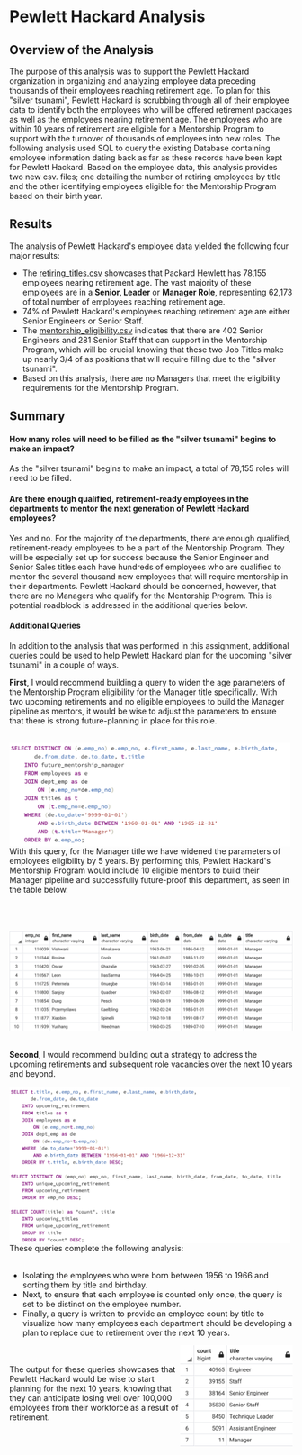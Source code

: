 # Pewlett Hackard Analysis

## Overview of the Analysis

The purpose of this analysis was to support the Pewlett Hackard organization in organizing and analyzing employee data preceding thousands of their employees reaching retirement age. To plan for this "silver tsunami", Pewlett Hackard is scrubbing through all of their employee data to identify both the employees who will be offered retirement packages as well as the employees nearing retirement age. The employees who are within 10 years of retirement are eligible for a Mentorship Program to support with the turnover of thousands of employees into new roles. The following analysis used SQL to query the existing Database containing employee information dating back as far as these records have been kept for Pewlett Hackard. Based on the employee data, this analysis provides two new csv. files; one detailing the number of retiring employees by title and the other identifying employees eligible for the Mentorship Program based on their birth year. 

## Results

The analysis of Pewlett Hackard's employee data yielded the following four major results:

- The <a href="https://github.com/hollyouellette/Pewlett-Hackard-Analysis/blob/main/Data/retiring_titles.csv">retiring_titles.csv</a> showcases that Packard Hewlett has 78,155 employees nearing retirement age. The vast majority of these employees are in a **Senior, Leader** or **Manager Role**, representing 62,173 of total number of employees reaching retirement age. 
- 74% of Pewlett Hackard's employees reaching retirement age are either Senior Engineers or Senior Staff.
- The <a href="https://github.com/hollyouellette/Pewlett-Hackard-Analysis/blob/main/Data/mentorship_eligibilty.csv">mentorship_eligibility.csv</a> indicates that there are 402 Senior Engineers and 281 Senior Staff that can support in the Mentorship Program, which will be crucial knowing that these two Job Titles make up nearly 3/4 of as positions that will require filling due to the "silver tsunami".
- Based on this analysis, there are no Managers that meet the eligibility requirements for the Mentorship Program.

## Summary

#### How many roles will need to be filled as the "silver tsunami" begins to make an impact?

   As the "silver tsunami" begins to make an impact, a total of 78,155 roles will need to be filled.

#### Are there enough qualified, retirement-ready employees in the departments to mentor the next generation of Pewlett Hackard employees?
   Yes and no. For the majority of the departments, there are enough qualified, retirement-ready employees to be a part of the Mentorship Program. They will be especially set up for success because the Senior Engineer and Senior Sales titles each have hundreds of employees who are qualified to mentor the several thousand new employees that will require mentorship in their departments. Pewlett Hackard should be concerned, however, that there are no Managers who qualify for the Mentorship Program. This is potential roadblock is addressed in the additional queries below.

#### Additional Queries

In addition to the analysis that was performed in this assignment, additional queries could be used to help Pewlett Hackard plan for the upcoming "silver tsunami" in a couple of ways.

   **First**, I would recommend building a query to widen the age parameters of the Mentorship Program eligibility for the Manager title specifically. With two upcoming retirements and no eligible employees to build the Manager pipeline as mentors, it would be wise to adjust the parameters to ensure that there is strong future-planning in place for this role. <br/><br/>

<img src="https://github.com/hollyouellette/Pewlett-Hackard-Analysis/blob/main/Analysis/future_metorship_manager_query.png" width=500 align=left>

With this query, for the Manager title we have widened the parameters of employees eligibility by 5 years. By performing this, Pewlett Hackard's Mentorship Program would include 10 eligible mentors to build their Manager pipeline and successfully future-proof this department, as seen in the table below.<br/><br/><br/><br/>

<img src="https://github.com/hollyouellette/Pewlett-Hackard-Analysis/blob/main/Analysis/future_mentoryship_eligibility.png" width:800 align:center>
<br/><br/>



**Second**, I would recommend building out a strategy to address the upcoming retirements and subsequent role vacancies over the next 10 years and beyond.<br/>

<img src="https://github.com/hollyouellette/Pewlett-Hackard-Analysis/blob/main/Analysis/next_ten_yrs_query.png" width=500 align=left>
These queries complete the following analysis:<br/><br/>



   <UL>
   <LI> Isolating the employees who were born between 1956 to 1966 and sorting them by title and birthday.
   <LI> Next, to ensure that each employee is counted only once, the query is set to be distinct on the employee number.
   <LI> Finally, a query is written to provide an employee count by title to visualize how many employees each department should be developing a plan to replace due to retirement over the next 10 years. 
   </UL>     

<img src="https://github.com/hollyouellette/Pewlett-Hackard-Analysis/blob/main/Analysis/unique_upcoming_retirement.png" align=right width=200> <br/> <br/>
The output for these queries showcases that Pewlett Hackard would be wise to start planning for the next 10 years, knowing that they can anticipate losing well over 100,000 employees from their workforce as a result of retirement. 

    
